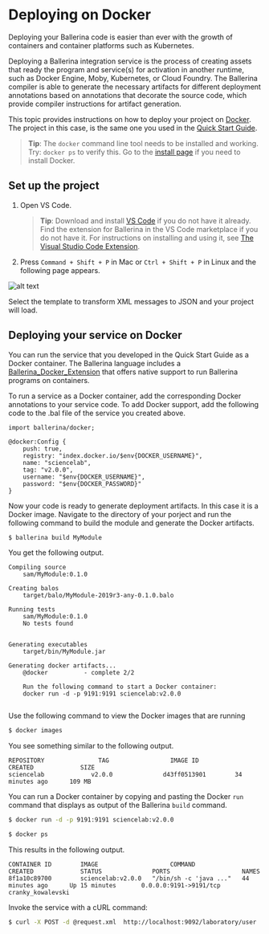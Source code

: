 # Deploying on Docker

Deploying your Ballerina code is easier than ever with the growth of containers and container platforms such as Kubernetes.

Deploying a Ballerina integration service is the process of creating assets that ready the program and service(s) for activation in another runtime, such as Docker Engine, Moby, Kubernetes, or Cloud Foundry. The Ballerina compiler is able to generate the necessary artifacts for different deployment annotations based on annotations that decorate the source code, which provide compiler instructions for artifact generation.

This topic provides instructions on how to deploy your project on [Docker](https://www.docker.com/). The project in this case, is the same one you used in the [Quick Start Guide](../../getting-started/quick-start-guide/).

> **Tip**: The `docker` command line tool needs to be installed and working. Try: `docker ps` to verify this. Go to the [install page](#https://get.docker.io/) if you need to install Docker.

## Set up the project 

1. Open VS Code.
   > **Tip**: Download and install [VS Code](https://code.visualstudio.com/Download) if you do not have it already. Find the extension for Ballerina in the VS Code marketplace if you do not have it. For instructions on installing and using it, see [The Visual Studio Code Extension](https://ballerina.io/learn/tools-ides/vscode-plugin/).

2. Press `Command + Shift + P` in Mac or `Ctrl + Shift + P` in Linux and the following page appears.

![alt text](../../assets/img/vs-code-landing.png)

Select the template to transform XML messages to JSON and your project will load.

## Deploying your service on Docker

You can run the service that you developed in the Quick Start Guide as a Docker container. The Ballerina language includes a [Ballerina_Docker_Extension](https://github.com/ballerinax/docker) that offers native support to run Ballerina programs on containers.

To run a service as a Docker container, add the corresponding Docker annotations to your service code. To add Docker support, add the following code to the .bal file of the service you created above.

```ballerina
import ballerina/docker;  
  
@docker:Config {
    push: true,
    registry: "index.docker.io/$env{DOCKER_USERNAME}",
    name: "sciencelab",
    tag: "v2.0.0",
    username: "$env{DOCKER_USERNAME}",
    password: "$env{DOCKER_PASSWORD}"
}
```

Now your code is ready to generate deployment artifacts. In this case it is a Docker image. Navigate to the directory of your porject and run the following command to build the module and generate the Docker artifacts.
  
```bash
$ ballerina build MyModule  

```

You get the following output.

```
Compiling source
	sam/MyModule:0.1.0

Creating balos
	target/balo/MyModule-2019r3-any-0.1.0.balo

Running tests
    sam/MyModule:0.1.0
	No tests found


Generating executables
	target/bin/MyModule.jar

Generating docker artifacts...
	@docker 		 - complete 2/2 

	Run the following command to start a Docker container:
	docker run -d -p 9191:9191 sciencelab:v2.0.0
	
```

Use the following command to view the Docker images that are running

```bash
$ docker images  

```

You see something similar to the following output.

```
REPOSITORY               TAG                 IMAGE ID            CREATED             SIZE
sciencelab             v2.0.0              d43ff0513901        34 minutes ago      109 MB

```
  
You can run a Docker container by copying and pasting the Docker `run` command that displays as output of the Ballerina `build` command.

```bash
$ docker run -d -p 9191:9191 sciencelab:v2.0.0

```

```bash
$ docker ps  

```

This results in the following output.

```
CONTAINER ID        IMAGE                    COMMAND                  CREATED             STATUS              PORTS                    NAMES
8f1a10c89700        sciencelab:v2.0.0   "/bin/sh -c 'java ..."   44 minutes ago      Up 15 minutes       0.0.0.0:9191->9191/tcp   cranky_kowalevski
```

Invoke the service with a cURL command:

```bash 
$ curl -X POST -d @request.xml  http://localhost:9092/laboratory/user  -H "Content-Type: text/xml"  

```
